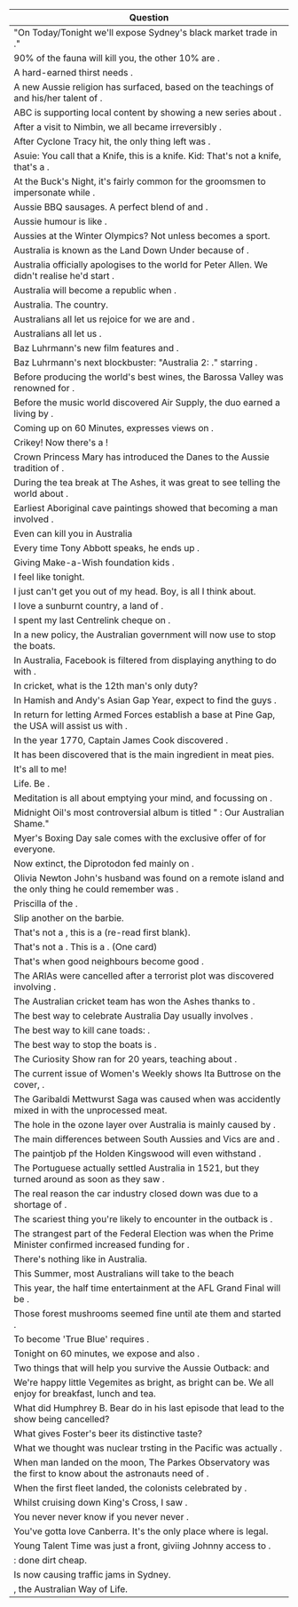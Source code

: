 Question |
--- |
"On Today/Tonight we'll expose Sydney's black market trade in <BLANK>." |
90% of the fauna will kill you, the other 10% are <BLANK>. |
A hard-earned thirst needs <BLANK>. |
A new Aussie religion has surfaced, based on the teachings of <BLANK> and his/her talent of <BLANK>. |
ABC is supporting local content by showing a new series about <BLANK>. |
After a visit to Nimbin, we all became irreversibly <BLANK>. |
After Cyclone Tracy hit, the only thing left was <BLANK>. |
Asuie: You call that a Knife, this is a knife. Kid: That's not a knife, that's a <BLANK>. |
At the Buck's Night, it's fairly common for the groomsmen to impersonate <BLANK> while <BLANK>. |
Aussie BBQ sausages. A perfect blend of <BLANK> and <BLANK>. |
Aussie humour is like <BLANK>. |
Aussies at the Winter Olympics? Not unless <BLANK> becomes a sport. |
Australia is known as the Land Down Under because of <BLANK>. |
Australia officially apologises to the world for Peter Allen. We didn't realise he'd start <BLANK>. |
Australia will become a republic when <BLANK>. |
Australia. The <BLANK> country. |
Australians all let us rejoice for we are <BLANK> and <BLANK>. |
Australians all let us <BLANK>. |
Baz Luhrmann's new film features <BLANK> and <BLANK>. |
Baz Luhrmann's next blockbuster: "Australia 2: <BLANK>." starring <BLANK>. |
Before producing the world's best wines, the Barossa Valley was renowned for <BLANK>. |
Before the music world discovered Air Supply, the duo earned a living by <BLANK>. |
Coming up on 60 Minutes, <BLANK> expresses views on <BLANK>. |
Crikey! Now there's a <BLANK>! |
Crown Princess Mary has introduced the Danes to the Aussie tradition of <BLANK>. |
During the tea break at The Ashes, it was great to see <BLANK> telling the world about <BLANK>. |
Earliest Aboriginal cave paintings showed that becoming a man involved <BLANK>. |
Even <BLANK> can kill you in Australia |
Every time Tony Abbott speaks, he ends up <BLANK>. |
Giving Make-a-Wish foundation kids <BLANK>. |
I feel like <BLANK> tonight. |
I just can't get you out of my head. Boy, <BLANK> is all I think about. |
I love a sunburnt country, a land of <BLANK>. |
I spent my last Centrelink cheque on <BLANK>. |
In a new policy, the Australian government will now use <BLANK> to stop the boats. |
In Australia, Facebook is filtered from displaying anything to do with <BLANK>. |
In cricket, what is the 12th man's only duty? |
In Hamish and Andy's Asian Gap Year, expect to find the guys <BLANK>. |
In return for letting Armed Forces establish a base at Pine Gap, the USA will assist us with <BLANK>. |
In the year 1770, Captain James Cook discovered <BLANK>. |
It has been discovered that <BLANK> is the main ingredient in meat pies. |
It's all <BLANK> to me! |
Life. Be <BLANK>. |
Meditation is all about emptying your mind, and focussing on <BLANK>. |
Midnight Oil's most controversial album is titled " <BLANK> : Our Australian Shame." |
Myer's Boxing Day sale comes with the exclusive offer of <BLANK> for everyone. |
Now extinct, the Diprotodon fed mainly on <BLANK>. |
Olivia Newton John's husband was found on a remote island and the only thing he could remember was <BLANK>. |
Priscilla <BLANK> of the <BLANK>. |
Slip another <BLANK> on the barbie. |
That's not a <BLANK>, this is a (re-read first blank). |
That's not a <BLANK>. This is a <BLANK>. (One card) |
That's when good neighbours become good <BLANK>. |
The ARIAs were cancelled after a terrorist plot was discovered involving <BLANK>. |
The Australian cricket team has won the Ashes thanks to <BLANK>. |
The best way to celebrate Australia Day usually involves <BLANK>. |
The best way to kill cane toads: <BLANK>. |
The best way to stop the boats is <BLANK>. |
The Curiosity Show ran for 20 years, teaching <BLANK> about <BLANK>. |
The current issue of Women's Weekly shows Ita Buttrose on the cover, <BLANK>. |
The Garibaldi Mettwurst Saga was caused when <BLANK> was accidently mixed in with the unprocessed meat. |
The hole in the ozone layer over Australia is mainly caused by <BLANK>. |
The main differences between South Aussies and Vics are <BLANK> and <BLANK>. |
The paintjob pf the Holden Kingswood will even withstand <BLANK>. |
The Portuguese actually settled Australia in 1521, but they turned around as soon as they saw <BLANK>. |
The real reason the car industry closed down was due to a shortage of <BLANK>. |
The scariest thing you're likely to encounter in the outback is <BLANK>. |
The strangest part of the Federal Election was when the Prime Minister confirmed increased funding for <BLANK>. |
There's nothing like <BLANK> in Australia. |
This Summer, most Australians will take <BLANK> to the beach |
This year, the half time entertainment at the AFL Grand Final will be <BLANK>. |
Those forest mushrooms seemed fine until <BLANK> ate them and started <BLANK>. |
To become 'True Blue' requires <BLANK>. |
Tonight on 60 minutes, we expose <BLANK> and also <BLANK>. |
Two things that will help you survive the Aussie Outback: <BLANK> and <BLANK> |
We're happy little Vegemites as bright, as bright can be. We all enjoy <BLANK> for breakfast, lunch and tea. |
What did Humphrey B. Bear do in his last episode that lead to the show being cancelled? |
What gives Foster's beer its distinctive taste? |
What we thought was nuclear trsting in the Pacific was actually <BLANK>. |
When man landed on the moon, The Parkes Observatory was the first to know about the astronauts need of <BLANK>. |
When the first fleet landed, the colonists celebrated by <BLANK>. |
Whilst cruising down King's Cross, I saw <BLANK>. |
You never never know if you never never <BLANK>. |
You've gotta love Canberra. It's the only place where <BLANK> is legal. |
Young Talent Time was just a front, giviing Johnny access to <BLANK>. |
<BLANK> : done dirt cheap. |
<BLANK> Is now causing traffic jams in Sydney. |
<BLANK>, the Australian Way of Life. |

